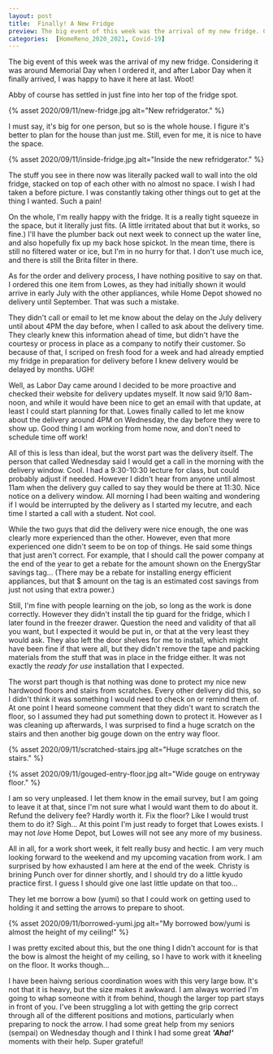 ```yaml
---
layout: post
title:  Finally! A New Fridge
preview: The big event of this week was the arrival of my new fridge. Considering it was around Memorial Day when I ordered it, and after Labor Day when it finally arrived, I was happy to have it here at last. Woot!
categories:  [HomeReno_2020_2021, Covid-19]
---
```


The big event of this week was the arrival of my new fridge. Considering it was around Memorial Day when I ordered it, and after Labor Day when it finally arrived, I was happy to have it here at last. Woot!

Abby of course has settled in just fine into her top of the fridge spot. 

{% asset 2020/09/11/new-fridge.jpg alt="New refridgerator." %}

I must say, it's big for one person, but so is the whole house. I figure it's better to plan for the house than just me. Still, even for me, it is nice to have the space. 

{% asset 2020/09/11/inside-fridge.jpg alt="Inside the new refridgerator." %}

The stuff you see in there now was literally packed wall to wall into the old fridge, stacked on top of each other with no almost no space. I wish I had taken a before picture. I was constantly taking other things out to get at the thing I wanted. Such a pain!

On the whole, I'm really happy with the fridge. It is a really tight squeeze in the space, but it literally just fits. (A little irritated about that but it works, so fine.) I'll have the plumber back out next week to connect up the water line, and also hopefully fix up my back hose spickot. In the mean time, there is still no filtered water or ice, but I'm in no hurry for that. I don't use much ice, and there is still the Brita filter in there.

As for the order and delivery process, I have nothing positive to say on that. I ordered this one item from Lowes, as they had initially shown it would arrive in early July with the other appliances, while Home Depot showed no delivery until September. That was such a mistake. 

They didn't call or email to let me know about the delay on the July delivery until about 4PM the day before, when I called to ask about the delivery time. They clearly knew this information ahead of time, but didn't have the courtesy or process in place as a company to notify their customer. So because of that, I scriped on fresh food for a week and had already emptied my fridge in preparation for delivery before I knew delivery would be delayed by months. UGH! 

Well, as Labor Day came around I decided to be more proactive and checked their website for delivery updates myself. It now said 9/10 8am-noon, and while it would have been nice to get an email with that update, at least I could start planning for that. Lowes finally called to let me know about the delivery around 4PM on Wednesday, the day before they were to show up. Good thing I am working from home now, and don't need to schedule time off work! 

All of this is less than ideal, but the worst part was the delivery itself. The person that called Wednesday said I would get a call in the morning with the delivery window. Cool. I had a 9:30-10:30 lecture for class, but could probably adjust if needed. However I didn't hear from anyone until almost 11am when the delivery guy called to say they would be there at 11:30. Nice notice on a delivery window. All morning I had been waiting and wondering if I would be interrupted by the delivery as I started my lecutre, and each time I started a call with a student. Not cool.

While the two guys that did the delivery were nice enough, the one was clearly more experienced than the other. However, even that more experienced one didn't seem to be on top of things. He said some things that just aren't correct. For example, that I should call the power company at the end of the year to get a rebate for the amount shown on the EnergyStar savings tag... (There may be a rebate for installing energy efficient appliances, but that $ amount on the tag is an estimated cost savings from just not using that extra power.) 

Still, I'm fine with people learning on the job, so long as the work is done correctly. However they didn't install the tip guard for the fridge, which I later found in the freezer drawer. Question the need and validity of that all you want, but I expected it would be put in, or that at the very least they would ask. They also left the door shelves for me to install, which might have been fine if that were all, but they didn't remove the tape and packing materials from the stuff that was in place in the fridge either. It was not exactly the *ready for use* installation that I expected. 

The worst part though is that nothing was done to protect my nice new hardwood floors and stairs from scratches. Every other delivery did this, so I didn't think it was something I would need to check on or remind them of. At one point I heard someone comment that they didn't want to scratch the floor, so I assumed they had put something down to protect it. However as I was cleaning up afterwards, I was surprised to find a huge scratch on the stairs and then another big gouge down on the entry way floor. 

{% asset 2020/09/11/scratched-stairs.jpg alt="Huge scratches on the stairs." %}

{% asset 2020/09/11/gouged-entry-floor.jpg alt="Wide gouge on entryway floor." %}

I am so very unpleased. I let them know in the email survey, but I am going to leave it at that, since I'm not sure what I would want them to do about it. Refund the delivery fee? Hardly worth it. Fix the floor? Like I would trust them to do it? Sigh... At this point I'm just ready to forget that Lowes exists. I may not *love* Home Depot, but Lowes will not see any more of my business.

All in all, for a work short week, it felt really busy and hectic. I am very much looking forward to the weekend and my upcoming vacation from work. I am surprised by how exhausted I am here at the end of the week. Christy is brining Punch over for dinner shortly, and I should try do a little kyudo practice first. I guess I should give one last little update on that too...

They let me borrow a bow (yumi) so that I could work on getting used to holding it and setting the arrows to prepare to shoot. 

{% asset 2020/09/11/borrowed-yumi.jpg alt="My borrowed bow/yumi is almost the height of my ceiling!" %}

I was pretty excited about this, but the one thing I didn't account for is that the bow is almost the height of my ceiling, so I have to work with it kneeling on the floor. It works though...

I have been haivng serious coordination woes with this very large bow. It's not that it is heavy, but the size makes it awkward. I am always worried I'm going to whap someone with it from behind, though the larger top part stays in front of you. I've been struggling a lot with getting the grip correct through all of the different positions and motions, particularly when preparing to nock the arrow. I had some great help from my seniors (sempai) on Wednesday though and I think I had some great __*'Aha!'*__ moments with their help. Super grateful! 